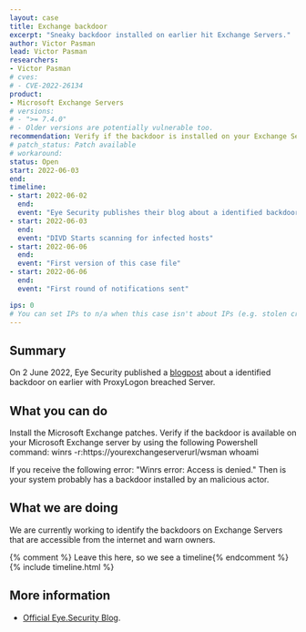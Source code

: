 ```yaml
---
layout: case
title: Exchange backdoor
excerpt: "Sneaky backdoor installed on earlier hit Exchange Servers."
author: Victor Pasman
lead: Victor Pasman
researchers:
- Victor Pasman
# cves:
# - CVE-2022-26134
product:
- Microsoft Exchange Servers
# versions:
# - ">= 7.4.0"
# - Older versions are potentially vulnerable too.
recommendation: Verify if the backdoor is installed on your Exchange Server.
# patch_status: Patch available
# workaround:  
status: Open
start: 2022-06-03
end:
timeline:
- start: 2022-06-02
  end:
  event: "Eye Security publishes their blog about a identified backdoor on a Exchange Server"
- start: 2022-06-03
  end:
  event: "DIVD Starts scanning for infected hosts"
- start: 2022-06-06
  end:
  event: "First version of this case file"
- start: 2022-06-06
  end:
  event: "First round of notifications sent"

ips: 0
# You can set IPs to n/a when this case isn't about IPs (e.g. stolen credentials)
---
```

## Summary

On 2 June 2022, Eye Security published a [blogpost](https://www.eye.security/blog/winrs-and-exchange-a-sneaky-backdoor) about a identified backdoor on earlier with ProxyLogon breached Server. 

## What you can do
Install the Microsoft Exchange patches.
Verify if the backdoor is available on your Microsoft Exchange server by using the following Powershell command:
winrs -r:https://yourexchangeserverurl/wsman whoami

If you receive the following error: "Winrs error: Access is denied." Then is your system probably has a backdoor installed by an malicious actor.

## What we are doing

We are currently working to identify the backdoors on Exchange Servers that are accessible from the internet and warn owners.

{% comment %}  Leave this here, so we see a timeline{% endcomment %}
{% include timeline.html %}

## More information

* [Official Eye.Security Blog](https://www.eye.security/blog/winrs-and-exchange-a-sneaky-backdoor).
